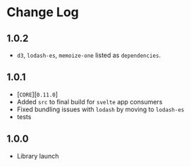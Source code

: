 # Change Log

## 1.0.2
- `d3`, `lodash-es`, `memoize-one` listed as `dependencies`.

## 1.0.1
- [`CORE`][`0.11.0`]
- Added `src` to final build for `svelte` app consumers
- Fixed bundling issues with `lodash` by moving to `lodash-es`
- tests

## 1.0.0
- Library launch